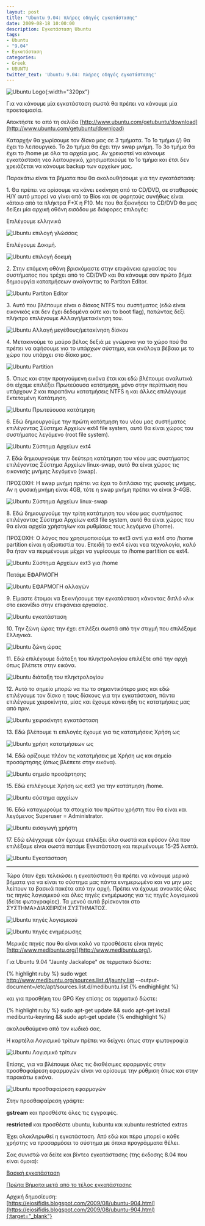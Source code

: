```yaml
---
layout: post
title: "Ubuntu 9.04: πλήρες οδηγός εγκατάστασης"
date: 2009-08-18 10:00:00
description: Εγκατάσταση Ubuntu
tags:
- Ubuntu
- "9.04"
- Εγκατάσταση
categories:
- Greek
- UBUNTU
twitter_text: 'Ubuntu 9.04: πλήρες οδηγός εγκατάστασης'
---
```


![Ubuntu Logo](/post_images/ubuntu/Ubuntu-Logo.png "Ubuntu Logo"){:width="320px"}

Για να κάνουμε μία εγκατάσταση σωστά θα πρέπει να κάνουμε μία προετοιμασία.

Αποκτήστε το από τη σελίδα [http://www.ubuntu.com/getubuntu/download](http://www.ubuntu.com/getubuntu/download)

Καταρχήν θα χωρίσουμε τον δίσκο μας σε 3 τμήματα. Το 1ο τμήμα (/) θα έχει το λειτουργικό. Το 2ο τμήμα θα έχει την swap μνήμη. Το 3ο τμήμα θα έχει το /home με όλα τα αρχεία μας. Αν χρειαστεί να κάνουμε εγκατάσταση νεο λειτουργικό, χρησιμοποιούμε το 1ο τμήμα και έτσι δεν χρειάζεται να κάνουμε backup των αρχείων μας.

Παρακάτω είναι τα βήματα που θα ακολουθήσουμε για την εγκατάσταση:

1\. Θα πρέπει να ορίσουμε να κάνει εκκίνηση από το CD/DVD, σε σταθερούς Η/Υ αυτό μπορεί να γίνει από το Bios και σε φορητούς συνήθως είναι κάποιο από τα πλήκτρα F+X η F10. Με που θα ξεκινήσει το CD/DVD θα μας δείξει μία αρχική οθόνη εισόδου με διάφορες επιλογές:

Επιλέγουμε ελληνικά

![Ubuntu επιλογή γλώσσας](/post_images/ubuntu/904/1.jpg "Ubuntu επιλογή γλώσσας")


Επιλέγουμε Δοκιμή.

![Ubuntu επιλογή δοκιμή](/post_images/ubuntu/904/2.jpg "Ubuntu επιλογή δοκιμή")
 

2\. Στην επόμενη οθόνη βρισκόμαστε στην επιφάνεια εργασίας του συστήματος που τρέχει από το CD/DVD και θα κάνουμε σαν πρώτο βήμα δημιουργία κατατμήσεων ανοίγοντας το Partiton Editor.

![Ubuntu Partiton Editor](/post_images/ubuntu/904/3.jpg "Ubuntu Partiton Editor")

3\. Αυτό που βλέπουμε είναι ο δίσκος NTFS του συστήματος (εδώ είναι εικονικός και δεν έχει δεδομένα ούτε και το boot flag), πατώντας δεξί πλήκτρο επιλέγουμε Αλλαγή/μετακίνηση του.

![Ubuntu Αλλαγή μεγέθους/μετακίνηση δίσκου](/post_images/ubuntu/904/4.jpg "Ubuntu Αλλαγή μεγέθους/μετακίνηση δίσκου")

4\. Μετακινούμε το μαύρο βέλος δεξιά με γνώμονα για το χώρο πού θα πρέπει να αφήσουμε για το υπάρχων σύστημα, και ανάλογα βέβαια με το χώρο που υπάρχει στο δίσκο μας.

![Ubuntu Partition](/post_images/ubuntu/904/5.jpg "Ubuntu Partition")

5\. Όπως και στην προηγούμενη εικόνα έτσι και εδώ βλέπουμε αναλυτικά ότι είχαμε επιλέξει Πρωτεύουσα κατάτμηση, μόνο στην περίπτωση που υπάρχουν 2 και παραπάνω κατατμήσεις NTFS η και άλλες επιλέγουμε Εκτεταμένη Κατάτμηση.

![Ubuntu Πρωτεύουσα κατάτμηση](/post_images/ubuntu/904/6.jpg "Ubuntu Πρωτεύουσα κατάτμηση")

6\. Εδώ δημιουργούμε την πρώτη κατάτμηση του νέου μας συστήματος επιλέγοντας Σύστημα Αρχείων ext4 file system, αυτό θα είναι χώρος του συστήματος λεγόμενο (root file system).

![Ubuntu Σύστημα Αρχείων ext4](/post_images/ubuntu/904/7.jpg "Ubuntu Σύστημα Αρχείων ext4")

7\. Εδώ δημιουργούμε την δεύτερη κατάτμηση του νέου μας συστήματος επιλέγοντας Σύστημα Αρχείων linux-swap, αυτό θα είναι χώρος τις εικονικής μνήμης λεγόμενο (swap).

ΠΡΟΣΟΧΗ: H swap μνήμη πρέπει να έχει το διπλάσιο της φυσικής μνήμης. Αν η φυσική μνήμη είναι 4GB, τότε η swap μνήμη πρέπει να είναι 3-4GB.

![Ubuntu Σύστημα Αρχείων linux-swap](/post_images/ubuntu/904/8.jpg "Ubuntu Σύστημα Αρχείων linux-swap")

8\. Εδώ δημιουργούμε την τρίτη κατάτμηση του νέου μας συστήματος επιλέγοντας Σύστημα Αρχείων ext3 file system, αυτό θα είναι χώρος που θα είναι αρχεία χρήστη/ων και ρυθμίσεις τους λεγόμενο (/home).

ΠΡΟΣΟΧΗ: Ο λόγος που χρησιμοποιούμε το ext3 αντί για ext4 στο /home partition είναι η αξιοπιστία του. Επειδή το ext4 είναι νεα τεχνολογία, καλό θα ήταν να περιμένουμε μέχρι να γυρίσουμε το /home partition σε ext4.

![Ubuntu Σύστημα Αρχείων ext3 για /home](/post_images/ubuntu/904/9.jpg "Ubuntu Σύστημα Αρχείων ext3 για /home")

Πατάμε ΕΦΑΡΜΟΓΗ

![Ubuntu ΕΦΑΡΜΟΓΗ αλλαγών](/post_images/ubuntu/904/10.jpg "Ubuntu ΕΦΑΡΜΟΓΗ αλλαγών")

9\. Είμαστε έτοιμοι να ξεκινήσουμε την εγκατάσταση κάνοντας διπλό κλικ στο εικονίδιο στην επιφάνεια εργασίας.

![Ubuntu εγκατάσταση](/post_images/ubuntu/904/11.jpg "Ubuntu εγκατάσταση")

10\. Την ζώνη ώρας την έχει επιλέξει σωστά από την στιγμή που επιλέξαμε Ελληνικά.

![Ubuntu ζώνη ώρας](/post_images/ubuntu/904/12.jpg "Ubuntu ζώνη ώρας")

11\. Εδώ επιλέγουμε διάταξη του πληκτρολογίου επιλέξτε από την αρχή όπως βλέπετε στην εικόνα.

![Ubuntu διάταξη του πληκτρολογίου](/post_images/ubuntu/904/13.jpg "Ubuntu διάταξη του πληκτρολογίου")

12\. Αυτό το σημείο μπορώ να πω το σημαντικότερο μιας και εδώ επιλέγουμε τον δίσκο η τους δίσκους για την εγκατάσταση, πάντα επιλέγουμε χειροκίνητα, μίας και έχουμε κάνει ήδη τις κατατμήσεις μας από πριν.

![Ubuntu χειροκίνητη εγκατάσταση](/post_images/ubuntu/904/14.jpg "Ubuntu χειροκίνητη εγκατάσταση")

13\. Εδώ βλέπουμε τι επιλογές έχουμε για τις κατατμήσεις Χρήση ως

![Ubuntu χρήση κατατμήσεων ως](/post_images/ubuntu/904/15.jpg "Ubuntu χρήση κατατμήσεων ως")

14\. Εδώ ορίζουμε πλέον τις κατατμήσεις με Χρήση ως και σημείο προσάρτησης (όπως βλέπετε στην εικόνα).

![Ubuntu σημείο προσάρτησης](/post_images/ubuntu/904/16.jpg "Ubuntu σημείο προσάρτησης")

15\. Εδώ επιλέγουμε Χρήση ως ext3 για την κατάτμηση /home.

![Ubuntu σύστημα αρχείων](/post_images/ubuntu/904/17.jpg "Ubuntu σύστημα αρχείων")

16\. Εδώ καταχωρούμε τα στοιχεία του πρώτου χρήστη που θα είναι και λεγόμενος Superuser = Administrator.

![Ubuntu εισαγωγή χρήστη](/post_images/ubuntu/904/18.jpg "Ubuntu εισαγωγή χρήστη")

17\. Εδώ ελέγχουμε εάν έχουμε επιλέξει όλα σωστά και εφόσον όλα που επιλέξαμε είναι σωστά πατάμε Εγκατάσταση και περιμένουμε 15-25 λεπτά.

![Ubuntu Εγκατάσταση](/post_images/ubuntu/904/19.jpg "Ubuntu Εγκατάσταση")

*************************************************************************************************************************************

Τώρα όταν έχει τελειώσει η εγκατάσταση θα πρέπει να κάνουμε μερικά βήματα για να είναι το σύστημα μας πάντα ενημερωμένο και να μην μας λείπουν τα βασικά πακέτα από την αρχή. Πρέπει να έχουμε ανοικτές όλες τις πηγές λογισμικού και όλες πηγές ενημέρωσης για τις πηγές λογισμικού (δείτε φωτογραφίες). Τα μενού αυτά βρίσκονται στο ΣΥΣΤΗΜΑ>ΔΙΑΧΕΙΡΙΣΗ ΣΥΣΤΗΜΑΤΟΣ.

![Ubuntu πηγές λογισμικού](/post_images/ubuntu/904/20.jpg "Ubuntu πηγές λογισμικού")

![Ubuntu πηγές ενημέρωσης](/post_images/ubuntu/904/21.jpg "Ubuntu πηγές ενημέρωσης")

Μερικές πηγές που θα είναι καλό να προσθέσετε είναι πηγές [http://www.medibuntu.org/](http://www.medibuntu.org/).

Για Ubuntu 9.04 "Jaunty Jackalope" σε τερματικό δώστε:

{% highlight ruby %}
sudo wget http://www.medibuntu.org/sources.list.d/jaunty.list --output-document=/etc/apt/sources.list.d/medibuntu.list
{% endhighlight %}

και για προσθήκη του GPG Key επίσης σε τερματικό δώστε:

{% highlight ruby %}
sudo apt-get update && sudo apt-get install medibuntu-keyring && sudo apt-get update
{% endhighlight %}

ακολουθούμενο από τον κωδικό σας.

Η καρτέλα Λογισμικό τρίτων πρέπει να δείχνει όπως στην φωτογραφία

![Ubuntu Λογισμικό τρίτων](/post_images/ubuntu/904/22.jpg "Ubuntu Λογισμικό τρίτων")

Επίσης, για να βλέπουμε όλες τις διαθέσιμες εφαρμογές στην προσθαφαίρεση εφαρμογών είναι να ορίσουμε την ρύθμιση όπως και στην παρακάτω εικόνα.

![Ubuntu προσθαφαίρεση εφαρμογών](/post_images/ubuntu/904/23.jpg "Ubuntu προσθαφαίρεση εφαρμογών")

Στην προσθαφαίρεση γράψτε:

**gstream** και προσθέστε όλες τις εγγραφές.

**restricted** και προσθέστε ubuntu, kubuntu και xubuntu restricted extras

Έχει ολοκληρωθεί η εγκατάσταση. Από εδώ και πέρα μπορεί ο κάθε χρήστης να προσαρμόσει το σύστημα με όποια προγράμματα θέλει.

Σας συνιστώ να δείτε και βίντεο εγκατάστασης (της έκδοσης 8.04 που είναι όμοια):

[Βασική εγκατάσταση](http://econlab.uom.gr/econlab/ubuntu/video/ubuntu8.04.setup.ogg)

[Πρώτα Βήματα μετά από το τέλος εγκατάστασης](http://econlab.uom.gr/econlab/ubuntu/video/ubuntu8.04first-steps.ogg)

Αρχική δημοσίευση:  
[https://eiosifidis.blogspot.com/2009/08/ubuntu-904.html](https://eiosifidis.blogspot.com/2009/08/ubuntu-904.html){:target="_blank"}
